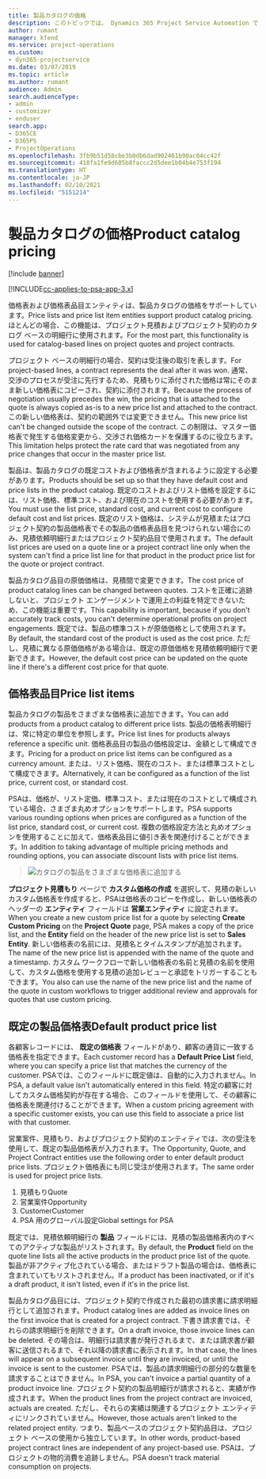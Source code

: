 ```yaml
---
title: 製品カタログの価格
description: このトピックでは、 Dynamics 365 Project Service Automation で製品カタログの価格がどのように機能するかについて説明します (PSA)。
author: rumant
manager: kfend
ms.service: project-operations
ms.custom:
- dyn365-projectservice
ms.date: 03/07/2019
ms.topic: article
ms.author: rumant
audience: Admin
search.audienceType:
- admin
- customizer
- enduser
search.app:
- D365CE
- D365PS
- ProjectOperations
ms.openlocfilehash: 3fb9b51d58cbe3b0db6dad902461b90ac04cc42f
ms.sourcegitcommit: 418fa1fe9d605b8faccc2d5dee1b04b4e753f194
ms.translationtype: HT
ms.contentlocale: ja-JP
ms.lasthandoff: 02/10/2021
ms.locfileid: "5151214"
---
```

# <a name="product-catalog-pricing"></a><span data-ttu-id="fb1f1-103">製品カタログの価格</span><span class="sxs-lookup"><span data-stu-id="fb1f1-103">Product catalog pricing</span></span> 

[!include [banner](../includes/psa-now-project-operations.md)]

[!INCLUDE[cc-applies-to-psa-app-3.x](../includes/cc-applies-to-psa-app-3x.md)]


<span data-ttu-id="fb1f1-104">価格表および価格表品目エンティティは、製品カタログの価格をサポートしています。</span><span class="sxs-lookup"><span data-stu-id="fb1f1-104">Price lists and price list item entities support product catalog pricing.</span></span> <span data-ttu-id="fb1f1-105">ほとんどの場合、この機能は、プロジェクト見積およびプロジェクト契約のカタログ ベースの明細行に使用されます。</span><span class="sxs-lookup"><span data-stu-id="fb1f1-105">For the most part, this functionality is used for catalog-based lines on project quotes and project contracts.</span></span>

<span data-ttu-id="fb1f1-106">プロジェクト ベースの明細行の場合、契約は受注後の取引を表します。</span><span class="sxs-lookup"><span data-stu-id="fb1f1-106">For project-based lines, a contract represents the deal after it was won.</span></span> <span data-ttu-id="fb1f1-107">通常、交渉のプロセスが受注に先行するため、見積もりに添付された価格は常にそのまま新しい価格表にコピーされ、契約に添付されます。</span><span class="sxs-lookup"><span data-stu-id="fb1f1-107">Because the process of negotiation usually precedes the win, the pricing that is attached to the quote is always copied as-is to a new price list and attached to the contract.</span></span> <span data-ttu-id="fb1f1-108">この新しい価格表は、契約の範囲外では変更できません。</span><span class="sxs-lookup"><span data-stu-id="fb1f1-108">This new price list can't be changed outside the scope of the contract.</span></span> <span data-ttu-id="fb1f1-109">この制限は、マスター価格表で発生する価格変更から、交渉され価格カードを保護するのに役立ちます。</span><span class="sxs-lookup"><span data-stu-id="fb1f1-109">This limitation helps protect the rate card that was negotiated from any price changes that occur in the master price list.</span></span>

<span data-ttu-id="fb1f1-110">製品は、製品カタログの既定コストおよび価格表が含まれるように設定する必要があります。</span><span class="sxs-lookup"><span data-stu-id="fb1f1-110">Products should be set up so that they have default cost and price lists in the product catalog.</span></span> <span data-ttu-id="fb1f1-111">既定のコストおよびリスト価格を設定するには、リスト価格、標準コスト、および現在のコストを使用する必要があります。</span><span class="sxs-lookup"><span data-stu-id="fb1f1-111">You must use the list price, standard cost, and current cost to configure default cost and list prices.</span></span> <span data-ttu-id="fb1f1-112">既定のリスト価格は、システムが見積またはプロジェクト契約の製品価格表でその製品の価格表品目を見つけられない場合にのみ、見積依頼明細行またはプロジェクト契約品目で使用されます。</span><span class="sxs-lookup"><span data-stu-id="fb1f1-112">The default list prices are used on a quote line or a project contract line only when the system can't find a price list line for that product in the product price list for the quote or project contract.</span></span>

<span data-ttu-id="fb1f1-113">製品カタログ品目の原価価格は、見積間で変更できます。</span><span class="sxs-lookup"><span data-stu-id="fb1f1-113">The cost price of product catalog lines can be changed between quotes.</span></span> <span data-ttu-id="fb1f1-114">コストを正確に追跡しないと、プロジェクト エンゲージメントで運用上の利益を特定できないため、この機能は重要です。</span><span class="sxs-lookup"><span data-stu-id="fb1f1-114">This capability is important, because if you don't accurately track costs, you can't determine operational profits on project engagements.</span></span> <span data-ttu-id="fb1f1-115">既定では、製品の標準コストが原価価格として使用されます。</span><span class="sxs-lookup"><span data-stu-id="fb1f1-115">By default, the standard cost of the product is used as the cost price.</span></span> <span data-ttu-id="fb1f1-116">ただし、見積に異なる原価価格がある場合は、既定の原価価格を見積依頼明細行で更新できます。</span><span class="sxs-lookup"><span data-stu-id="fb1f1-116">However, the default cost price can be updated on the quote line if there's a different cost price for that quote.</span></span>

## <a name="price-list-items"></a><span data-ttu-id="fb1f1-117">価格表品目</span><span class="sxs-lookup"><span data-stu-id="fb1f1-117">Price list items</span></span>

<span data-ttu-id="fb1f1-118">製品カタログの製品をさまざまな価格表に追加できます。</span><span class="sxs-lookup"><span data-stu-id="fb1f1-118">You can add products from a product catalog to different price lists.</span></span> <span data-ttu-id="fb1f1-119">製品の価格表明細行は、常に特定の単位を参照します。</span><span class="sxs-lookup"><span data-stu-id="fb1f1-119">Price list lines for products always reference a specific unit.</span></span> <span data-ttu-id="fb1f1-120">価格表品目の製品の価格設定は、金額として構成できます。</span><span class="sxs-lookup"><span data-stu-id="fb1f1-120">Pricing for a product on price list items can be configured as a currency amount.</span></span> <span data-ttu-id="fb1f1-121">または、リスト価格、現在のコスト、または標準コストとして構成できます。</span><span class="sxs-lookup"><span data-stu-id="fb1f1-121">Alternatively, it can be configured as a function of the list price, current cost, or standard cost.</span></span>

<span data-ttu-id="fb1f1-122">PSAは、価格が、リスト定価、標準コスト、または現在のコストとして構成されている場合、さまざま丸めオプションをサポートします。</span><span class="sxs-lookup"><span data-stu-id="fb1f1-122">PSA supports various rounding options when prices are configured as a function of the list price, standard cost, or current cost.</span></span> <span data-ttu-id="fb1f1-123">複数の価格設定方法と丸めオプションを使用することに加えて、価格表品目に値引き表を関連付けることができます。</span><span class="sxs-lookup"><span data-stu-id="fb1f1-123">In addition to taking advantage of multiple pricing methods and rounding options, you can associate discount lists with price list items.</span></span> 

> ![カタログの製品をさまざまな価格表に追加する](media/basic-guide-16.png)

<span data-ttu-id="fb1f1-125">**プロジェクト見積もり** ページで **カスタム価格の作成** を選択して、見積の新しいカスタム価格表を作成すると、PSAは価格表のコピーを作成し、新しい価格表のヘッダーの **エンティティ** フィールドは **営業エンティティ** に設定されます。</span><span class="sxs-lookup"><span data-stu-id="fb1f1-125">When you create a new custom price list for a quote by selecting **Create Custom Pricing** on the **Project Quote** page, PSA makes a copy of the price list, and the **Entity** field on the header of the new price list is set to **Sales Entity**.</span></span> <span data-ttu-id="fb1f1-126">新しい価格表の名前には、見積名とタイムスタンプが追加されます。</span><span class="sxs-lookup"><span data-stu-id="fb1f1-126">The name of the new price list is appended with the name of the quote and a timestamp.</span></span> <span data-ttu-id="fb1f1-127">カスタム ワークフローで新しい価格表の名前と見積の名前を使用して、カスタム価格を使用する見積の追加レビューと承認をトリガーすることもできます。</span><span class="sxs-lookup"><span data-stu-id="fb1f1-127">You also can use the name of the new price list and the name of the quote in custom workflows to trigger additional review and approvals for quotes that use custom pricing.</span></span>

 
## <a name="default-product-price-list"></a><span data-ttu-id="fb1f1-128">既定の製品価格表</span><span class="sxs-lookup"><span data-stu-id="fb1f1-128">Default product price list</span></span>
<span data-ttu-id="fb1f1-129">各顧客レコードには、 **既定の価格表** フィールドがあり、顧客の通貨に一致する価格表を指定できます。</span><span class="sxs-lookup"><span data-stu-id="fb1f1-129">Each customer record has a **Default Price List** field, where you can specify a price list that matches the currency of the customer.</span></span> <span data-ttu-id="fb1f1-130">PSAでは、このフィールドに既定値は、自動的に入力されません。</span><span class="sxs-lookup"><span data-stu-id="fb1f1-130">In PSA, a default value isn't automatically entered in this field.</span></span> <span data-ttu-id="fb1f1-131">特定の顧客に対してカスタム価格契約が存在する場合、このフィールドを使用して、その顧客に価格表を関連付けることができます。</span><span class="sxs-lookup"><span data-stu-id="fb1f1-131">When a custom pricing agreement with a specific customer exists, you can use this field to associate a price list with that customer.</span></span>

<span data-ttu-id="fb1f1-132">営業案件、見積もり、およびプロジェクト契約のエンティティでは、次の受注を使用して、既定の製品価格表が入力されます。</span><span class="sxs-lookup"><span data-stu-id="fb1f1-132">The Opportunity, Quote, and Project Contract entities use the following order to enter default product price lists.</span></span> <span data-ttu-id="fb1f1-133">プロジェクト価格表にも同じ受注が使用されます。</span><span class="sxs-lookup"><span data-stu-id="fb1f1-133">The same order is used for project price lists.</span></span>

1.  <span data-ttu-id="fb1f1-134">見積もり</span><span class="sxs-lookup"><span data-stu-id="fb1f1-134">Quote</span></span>
2.  <span data-ttu-id="fb1f1-135">営業案件</span><span class="sxs-lookup"><span data-stu-id="fb1f1-135">Opportunity</span></span>
3.  <span data-ttu-id="fb1f1-136">Customer</span><span class="sxs-lookup"><span data-stu-id="fb1f1-136">Customer</span></span>
4.  <span data-ttu-id="fb1f1-137">PSA 用のグローバル設定</span><span class="sxs-lookup"><span data-stu-id="fb1f1-137">Global settings for PSA</span></span>

<span data-ttu-id="fb1f1-138">既定では、見積依頼明細行の **製品** フィールドには、見積の製品価格表内のすべてのアクティブな製品がリストされます。</span><span class="sxs-lookup"><span data-stu-id="fb1f1-138">By default, the **Product** field on the quote line lists all the active products in the product price list of the quote.</span></span> <span data-ttu-id="fb1f1-139">製品が非アクティブ化されている場合、またはドラフト製品の場合は、価格表に含まれていてもリストされません。</span><span class="sxs-lookup"><span data-stu-id="fb1f1-139">If a product has been inactivated, or if it's a draft product, it isn't listed, even if it's in the price list.</span></span> 

<span data-ttu-id="fb1f1-140">製品カタログ品目には、プロジェクト契約で作成された最初の請求書に請求明細行として追加されます。</span><span class="sxs-lookup"><span data-stu-id="fb1f1-140">Product catalog lines are added as invoice lines on the first invoice that is created for a project contract.</span></span> <span data-ttu-id="fb1f1-141">下書き請求書では、それらの請求明細行を削除できます。</span><span class="sxs-lookup"><span data-stu-id="fb1f1-141">On a draft invoice, those invoice lines can be deleted.</span></span> <span data-ttu-id="fb1f1-142">その場合は、明細行は請求書が発行されるまで、または請求書が顧客に送信されるまで、それ以降の請求書に表示されます。</span><span class="sxs-lookup"><span data-stu-id="fb1f1-142">In that case, the lines will appear on a subsequent invoice until they are invoiced, or until the invoice is sent to the customer.</span></span> <span data-ttu-id="fb1f1-143">PSAでは、製品の請求明細行の部分的な数量を請求することはできません。</span><span class="sxs-lookup"><span data-stu-id="fb1f1-143">In PSA, you can't invoice a partial quantity of a product invoice line.</span></span> <span data-ttu-id="fb1f1-144">プロジェクト契約の製品明細行が請求されると、実績が作成されます。</span><span class="sxs-lookup"><span data-stu-id="fb1f1-144">When the product lines from the project contract are invoiced, actuals are created.</span></span> <span data-ttu-id="fb1f1-145">ただし、それらの実績は関連するプロジェクト エンティティにリンクされていません。</span><span class="sxs-lookup"><span data-stu-id="fb1f1-145">However, those actuals aren't linked to the related project entity.</span></span> <span data-ttu-id="fb1f1-146">つまり、製品ベースのプロジェクト契約品目は、プロジェクト ベースの使用から独立しています。</span><span class="sxs-lookup"><span data-stu-id="fb1f1-146">In other words, product-based project contract lines are independent of any project-based use.</span></span> <span data-ttu-id="fb1f1-147">PSAは、プロジェクトの物的消費を追跡しません。</span><span class="sxs-lookup"><span data-stu-id="fb1f1-147">PSA doesn't track material consumption on projects.</span></span>
